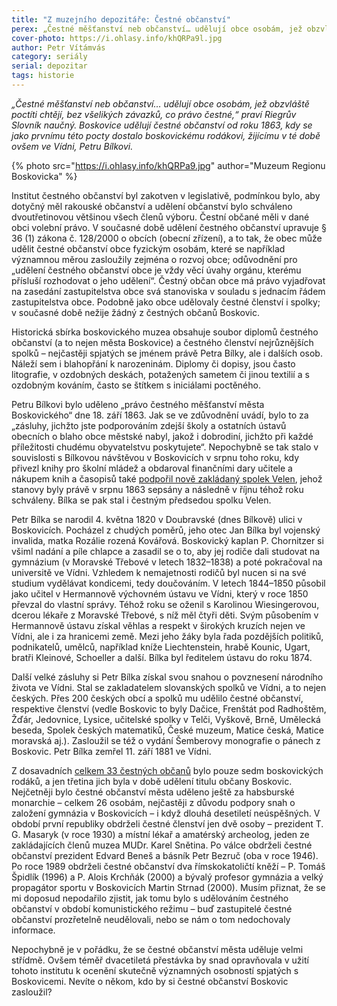 ```yaml
---
title: "Z muzejního depozitáře: Čestné občanství"
perex: „Čestné měšťanství neb občanství… udělují obce osobám, jež obzvláště poctíti chtějí, bez všelikých závazků, co právo čestné,“ praví Riegrův Slovník naučný. V Boskovicích se této pocty jako prvnímu dostalo boskovickému rodákovi Petru Bílkovi.
cover-photo: https://i.ohlasy.info/khQRPa9l.jpg
author: Petr Vítámvás
category: seriály
serial: depozitar
tags: historie
---
```


*„Čestné měšťanství neb občanství… udělují obce osobám, jež obzvláště poctíti chtějí, bez všelikých závazků, co právo čestné,“ praví Riegrův Slovník naučný. Boskovice udělují čestné občanství od roku 1863, kdy se jako prvnímu této pocty dostalo boskovickému rodákovi, žijícímu v té době ovšem ve Vídni, Petru Bílkovi.*

{% photo src="https://i.ohlasy.info/khQRPa9.jpg" author="Muzeum Regionu Boskovicka" %}

Institut čestného občanství byl zakotven v legislativě, podmínkou bylo, aby dotyčný měl rakouské občanství a udělení občanství bylo schváleno dvoutřetinovou většinou všech členů výboru. Čestní občané měli v dané obci volební právo. V současné době udělení čestného občanství upravuje § 36 (1) zákona č. 128/2000 o obcích (obecní zřízení), a to tak, že obec může udělit čestné občanství obce fyzickým osobám, které se například významnou měrou zasloužily zejména o rozvoj obce; odůvodnění pro „udělení čestného občanství obce je vždy věcí úvahy orgánu, kterému přísluší rozhodovat o jeho udělení“. Čestný občan obce má právo vyjadřovat na zasedání zastupitelstva obce svá stanoviska v souladu s jednacím řádem zastupitelstva obce. Podobně jako obce udělovaly čestné členství i spolky; v současné době nežije žádný z čestných občanů Boskovic.

Historická sbírka boskovického muzea obsahuje soubor diplomů čestného občanství (a to nejen města Boskovice) a čestného členství nejrůznějších spolků – nejčastěji spjatých se jménem právě Petra Bílky, ale i dalších osob. Náleží sem i blahopřání k narozeninám. Diplomy či dopisy, jsou často litografie, v ozdobných deskách, potažených sametem či jinou textilií a s ozdobným kováním, často se štítkem s iniciálami poctěného.

Petru Bílkovi bylo uděleno „právo čestného měšťanství města Boskovického“ dne 18. září 1863. Jak se ve zdůvodnění uvádí, bylo to za „zásluhy, jichžto jste podporováním zdejší školy a ostatních ústavů obecních o blaho obce městské nabyl, jakož i dobrodiní, jichžto při každé příležitosti chudému obyvatelstvu poskytujete“. Nepochybně se tak stalo v souvislosti s Bílkovou návštěvou v Boskovicích v srpnu toho roku, kdy přivezl knihy pro školní mládež a obdaroval finančními dary učitele a nákupem knih a časopisů také [podpořil nově zakládaný spolek Velen](http://www.ohlasy.info/clanky/2018/08/velen.html), jehož stanovy byly právě v srpnu 1863 sepsány a následně v říjnu téhož roku schváleny. Bílka se pak stal i čestným předsedou spolku Velen.

Petr Bílka se narodil 4. května 1820 v Doubravské (dnes Bílkově) ulici v Boskovicích. Pocházel z chudých poměrů, jeho otec Jan Bílka byl vojenský invalida, matka Rozálie rozená Kovářová. Boskovický kaplan P. Chornitzer si všiml nadání a píle chlapce a zasadil se o to, aby jej rodiče dali studovat na gymnázium (v Moravské Třebové v letech 1832–1838) a poté pokračoval na universitě ve Vídni. Vzhledem k nemajetnosti rodičů byl nucen si na své studium vydělávat kondicemi, tedy doučováním. V letech 1844–1850 působil jako učitel v Hermannově výchovném ústavu ve Vídni, který v roce 1850 převzal do vlastní správy. Téhož roku se oženil s Karolinou Wiesingerovou, dcerou lékaře z Moravské Třebové, s níž měl čtyři děti. Svým působením v Hermannově ústavu získal věhlas a respekt v širokých kruzích nejen ve Vídni, ale i za hranicemi země. Mezi jeho žáky byla řada pozdějších politiků, podnikatelů, umělců, například kníže Liechtenstein, hrabě Kounic, Ugart, bratři Kleinové, Schoeller a další. Bílka byl ředitelem ústavu do roku 1874.

Další velké zásluhy si Petr Bílka získal svou snahou o povznesení národního života ve Vídni. Stal se zakladatelem slovanských spolků ve Vídni, a to nejen českých. Přes 200 českých obcí a spolků mu udělilo čestné občanství, respektive členství (vedle Boskovic to byly Dačice, Frenštát pod Radhoštěm, Žďár, Jedovnice, Lysice, učitelské spolky v Telči, Vyškově, Brně, Umělecká beseda, Spolek českých matematiků, České muzeum, Matice česká, Matice moravská aj.). Zasloužil se též o vydání Šemberovy monografie o pánech z Boskovic. Petr Bílka zemřel 11. září 1881 ve Vídni.

Z dosavadních [celkem 33 čestných občanů](https://www.boskovice.cz/cestni-obcane-a-rodaci/d-22090/p1=30820) bylo pouze sedm boskovických rodáků, a jen třetina jich byla v době udělení titulu občany Boskovic. Nejčetněji bylo čestné občanství města uděleno ještě za habsburské monarchie – celkem 26 osobám, nejčastěji z důvodu podpory snah o založení gymnázia v Boskovicích – i když dlouhá desetiletí neúspěšných. V období první republiky obdrželi čestné členství jen dvě osoby – prezident T. G. Masaryk (v roce 1930) a místní lékař a amatérský archeolog, jeden ze zakládajících členů muzea MUDr. Karel Snětina. Po válce obdrželi čestné občanství prezident Edvard Beneš a básník Petr Bezruč (oba v roce 1946). Po roce 1989 obdrželi čestné občanství dva římskokatoličtí kněží – P. Tomáš Špidlík (1996) a P. Alois Krchňák (2000) a bývalý profesor gymnázia a velký propagátor sportu v Boskovicích Martin Strnad (2000). Musím přiznat, že se mi doposud nepodařilo zjistit, jak tomu bylo s udělováním čestného občanství v období komunistického režimu – buď zastupitelé čestné občanství prozřetelně neudělovali, nebo se nám o tom nedochovaly informace. 

Nepochybně je v pořádku, že se čestné občanství města uděluje velmi střídmě. Ovšem téměř dvacetiletá přestávka by snad opravňovala v užití tohoto institutu k ocenění skutečně významných osobností spjatých s Boskovicemi. Nevíte o někom, kdo by si čestné občanství Boskovic zasloužil?
